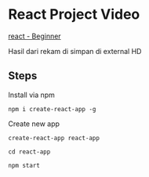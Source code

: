 # React Project Video

[react - Beginner](https://egghead.io/lessons/react-custom-proptype-validation)

Hasil dari rekam di simpan di external HD

## Steps

Install via npm

	npm i create-react-app -g

Create new app

	create-react-app react-app

	cd react-app

	npm start




